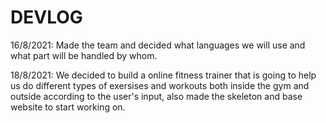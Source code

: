 # DEVLOG

16/8/2021: Made the team and decided what languages we will use and what part will be handled by whom.

18/8/2021: We decided to build a online fitness trainer that is going to help us do different types of exersises and workouts both inside the gym and outside according to the user's input, also made the skeleton and base website to start working on.

    

